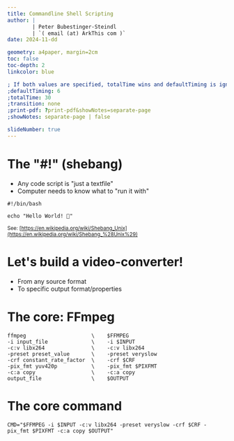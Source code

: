 ```yaml
---
title: Commandline Shell Scripting
author: |
        | Peter Bubestinger-Steindl
        | `( email (at) ArkThis com )`
date: 2024-11-dd

geometry: a4paper, margin=2cm
toc: false
toc-depth: 2
linkcolor: blue

; If both values are specified, totalTime wins and defaultTiming is ignored:
;defaultTiming: 6
;totalTime: 30
;transition: none
;print-pdf: ?print-pdf&showNotes=separate-page
;showNotes: separate-page | false

slideNumber: true
---
```



<!--
Stück für Stück ein Script mit FFmpeg im Core ausbauen.
- Von video format A zu B
- Von "film" (images + wav) zu video
-->

# The "#!" (shebang)

  * Any code script is "just a textfile"
  * Computer needs to know what to "run it with"

```{.bash}
#!/bin/bash

echo "Hello World! 🌈️"
```

<small>See: [https://en.wikipedia.org/wiki/Shebang_Unix](https://en.wikipedia.org/wiki/Shebang_%28Unix%29)</small>


# Let's build a video-converter!

  * From any source format
  * To specific output format/properties


# The core: FFmpeg

```{.bash}
ffmpeg                     \    $FFMPEG
-i input_file              \    -i $INPUT
-c:v libx264               \    -c:v libx264
-preset preset_value       \    -preset veryslow
-crf constant_rate_factor  \    -crf $CRF
-pix_fmt yuv420p           \    -pix_fmt $PIXFMT
-c:a copy                  \    -c:a copy
output_file                \    $OUTPUT
```

# The core command

```{.bash}
CMD="$FFMPEG -i $INPUT -c:v libx264 -preset veryslow -crf $CRF -pix_fmt $PIXFMT -c:a copy $OUTPUT"
```
